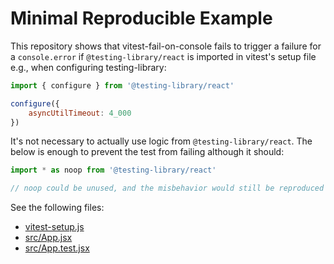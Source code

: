 # Minimal Reproducible Example

This repository shows that vitest-fail-on-console fails to trigger a failure for a `console.error`
if `@testing-library/react` is imported in vitest's setup file e.g., when configuring 
testing-library:

```js
import { configure } from '@testing-library/react'

configure({
    asyncUtilTimeout: 4_000
})
```

It's not necessary to actually use logic from `@testing-library/react`. The below is enough to 
prevent the test from failing although it should:

```js
import * as noop from '@testing-library/react'

// noop could be unused, and the misbehavior would still be reproduced
```

See the following files:

- [vitest-setup.js](vitest-setup.js)
- [src/App.jsx](src/App.jsx)
- [src/App.test.jsx](src/App.test.jsx)

